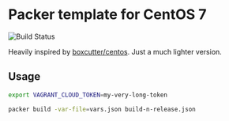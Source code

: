 # Packer template for CentOS 7

![Build Status](https://gitlab.com/le-garff-yoann/packer-centos7/badges/master/build.svg)

Heavily inspired by [boxcutter/centos](https://github.com/boxcutter/centos). Just a much lighter version.

## Usage

```bash
export VAGRANT_CLOUD_TOKEN=my-very-long-token

packer build -var-file=vars.json build-n-release.json
```
